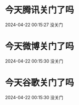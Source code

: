 # 今天腾讯关门了吗

2024-04-22 00:15:27 没关门

# 今天微博关门了吗

2024-04-22 00:15:30 没关门

# 今天谷歌关门了吗

2024-04-22 00:15:30 没关门

